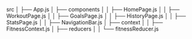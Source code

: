 src
│ ├── App.js
│ ├── components
│ │ ├── HomePage.js
│ │ ├── WorkoutPage.js
│ │ ├── GoalsPage.js
│ │ ├── HistoryPage.js
│ │ ├── StatsPage.js
│ │ ├── NavigationBar.js
│ ├── context
│ │ ├── FitnessContext.js
│ ├── reducers
│ │ └── fitnessReducer.js
